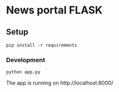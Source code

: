 # News portal FLASK

## Setup

```
pip install -r requirements
```

### Development

```
python app.py
```
The app is running on http://localhost:8000/



